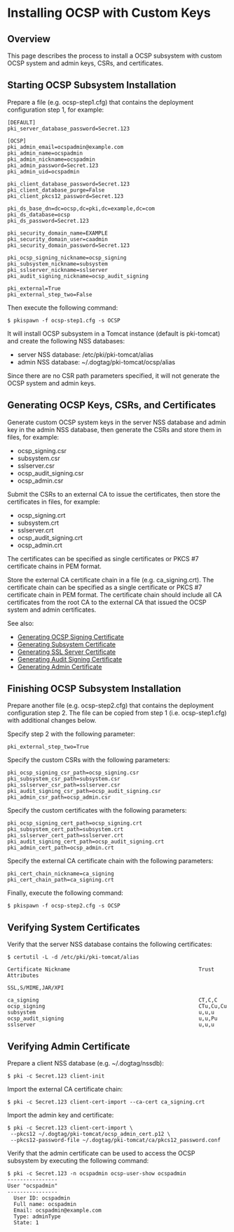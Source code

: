 Installing OCSP with Custom Keys
================================

Overview
--------

This page describes the process to install a OCSP subsystem with custom OCSP system and admin keys, CSRs, and certificates.

Starting OCSP Subsystem Installation
------------------------------------

Prepare a file (e.g. ocsp-step1.cfg) that contains the deployment configuration step 1, for example:

```
[DEFAULT]
pki_server_database_password=Secret.123

[OCSP]
pki_admin_email=ocspadmin@example.com
pki_admin_name=ocspadmin
pki_admin_nickname=ocspadmin
pki_admin_password=Secret.123
pki_admin_uid=ocspadmin

pki_client_database_password=Secret.123
pki_client_database_purge=False
pki_client_pkcs12_password=Secret.123

pki_ds_base_dn=dc=ocsp,dc=pki,dc=example,dc=com
pki_ds_database=ocsp
pki_ds_password=Secret.123

pki_security_domain_name=EXAMPLE
pki_security_domain_user=caadmin
pki_security_domain_password=Secret.123

pki_ocsp_signing_nickname=ocsp_signing
pki_subsystem_nickname=subsystem
pki_sslserver_nickname=sslserver
pki_audit_signing_nickname=ocsp_audit_signing

pki_external=True
pki_external_step_two=False
```

Then execute the following command:

```
$ pkispawn -f ocsp-step1.cfg -s OCSP
```

It will install OCSP subsystem in a Tomcat instance (default is pki-tomcat) and create the following NSS databases:
* server NSS database: /etc/pki/pki-tomcat/alias
* admin NSS database: ~/.dogtag/pki-tomcat/ocsp/alias

Since there are no CSR path parameters specified, it will not generate the OCSP system and admin keys.

Generating OCSP Keys, CSRs, and Certificates
--------------------------------------------

Generate custom OCSP system keys in the server NSS database and admin key in the admin NSS database, then generate the CSRs and store them in files, for example:
* ocsp_signing.csr
* subsystem.csr
* sslserver.csr
* ocsp_audit_signing.csr
* ocsp_admin.csr

Submit the CSRs to an external CA to issue the certificates, then store the certificates in files, for example:
* ocsp_signing.crt
* subsystem.crt
* sslserver.crt
* ocsp_audit_signing.crt
* ocsp_admin.crt

The certificates can be specified as single certificates or PKCS #7 certificate chains in PEM format.

Store the external CA certificate chain in a file (e.g. ca_signing.crt). The certificate chain can be specified as a single certificate or PKCS #7 certificate chain in PEM format. The certificate chain should include all CA certificates from the root CA to the external CA that issued the OCSP system and admin certificates.

See also:
* [Generating OCSP Signing Certificate](https://www.dogtagpki.org/wiki/Generating_OCSP_Signing_Certificate)
* [Generating Subsystem Certificate](https://www.dogtagpki.org/wiki/Generating_Subsystem_Certificate)
* [Generating SSL Server Certificate](https://www.dogtagpki.org/wiki/Generating_SSL_Server_Certificate)
* [Generating Audit Signing Certificate](https://www.dogtagpki.org/wiki/Generating_Audit_Signing_Certificate)
* [Generating Admin Certificate](https://www.dogtagpki.org/wiki/Generating_Admin_Certificate)

Finishing OCSP Subsystem Installation
-------------------------------------

Prepare another file (e.g. ocsp-step2.cfg) that contains the deployment configuration step 2. The file can be copied from step 1 (i.e. ocsp-step1.cfg) with additional changes below.

Specify step 2 with the following parameter:

```
pki_external_step_two=True
```

Specify the custom CSRs with the following parameters:

```
pki_ocsp_signing_csr_path=ocsp_signing.csr
pki_subsystem_csr_path=subsystem.csr
pki_sslserver_csr_path=sslserver.csr
pki_audit_signing_csr_path=ocsp_audit_signing.csr
pki_admin_csr_path=ocsp_admin.csr
```

Specify the custom certificates with the following parameters:

```
pki_ocsp_signing_cert_path=ocsp_signing.crt
pki_subsystem_cert_path=subsystem.crt
pki_sslserver_cert_path=sslserver.crt
pki_audit_signing_cert_path=ocsp_audit_signing.crt
pki_admin_cert_path=ocsp_admin.crt
```

Specify the external CA certificate chain with the following parameters:

```
pki_cert_chain_nickname=ca_signing
pki_cert_chain_path=ca_signing.crt
```

Finally, execute the following command:

```
$ pkispawn -f ocsp-step2.cfg -s OCSP
```

Verifying System Certificates
-----------------------------

Verify that the server NSS database contains the following certificates:

```
$ certutil -L -d /etc/pki/pki-tomcat/alias

Certificate Nickname                                         Trust Attributes
                                                             SSL,S/MIME,JAR/XPI

ca_signing                                                   CT,C,C
ocsp_signing                                                 CTu,Cu,Cu
subsystem                                                    u,u,u
ocsp_audit_signing                                           u,u,Pu
sslserver                                                    u,u,u
```

Verifying Admin Certificate
---------------------------

Prepare a client NSS database (e.g. ~/.dogtag/nssdb):

```
$ pki -c Secret.123 client-init
```

Import the external CA certificate chain:

```
$ pki -c Secret.123 client-cert-import --ca-cert ca_signing.crt
```

Import the admin key and certificate:

```
$ pki -c Secret.123 client-cert-import \
 --pkcs12 ~/.dogtag/pki-tomcat/ocsp_admin_cert.p12 \
 --pkcs12-password-file ~/.dogtag/pki-tomcat/ca/pkcs12_password.conf
```

Verify that the admin certificate can be used to access the OCSP subsystem by executing the following command:

```
$ pki -c Secret.123 -n ocspadmin ocsp-user-show ocspadmin
----------------
User "ocspadmin"
----------------
  User ID: ocspadmin
  Full name: ocspadmin
  Email: ocspadmin@example.com
  Type: adminType
  State: 1
```
